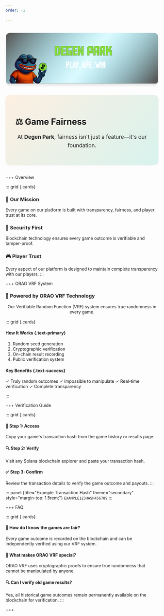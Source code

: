 ```yaml
---
order: -1

---
```


<div style="text-align: center; margin: 2rem 0;">
  <img src="/dptwitter.png" alt="DegenPark Logo" style="max-width: 100%; border-radius: 15px; box-shadow: 0 4px 6px rgba(0,0,0,0.1);" />
</div>

<div style="background: linear-gradient(135deg, rgba(255,159,67,0.15) 0%, rgba(0,184,148,0.15) 100%); padding: 2rem; border-radius: 15px; margin: 2rem 0; box-shadow: 0 2px 4px rgba(0,0,0,0.05);">

# ⚖️ Game Fairness

<p style="font-size: 1.1rem; line-height: 1.6; text-align: center;">
At <strong>Degen Park</strong>, fairness isn't just a feature—it's our foundation.
</p>

</div>

+++ Overview

::: grid {.cards}
### 🎯 Our Mission
Every game on our platform is built with transparency, fairness, and player trust at its core.

### 🔐 Security First
Blockchain technology ensures every game outcome is verifiable and tamper-proof.

### 🎮 Player Trust
Every aspect of our platform is designed to maintain complete transparency with our players.
:::

+++ ORAO VRF System

### 🎲 Powered by ORAO VRF Technology

<div style="text-align: center; margin-bottom: 1rem;">
Our Verifiable Random Function (VRF) system ensures true randomness in every game.
</div>

::: grid {.cards}

#### How It Works {.text-primary}
1. Random seed generation
2. Cryptographic verification
3. On-chain result recording
4. Public verification system

#### Key Benefits {.text-success}
✓ Truly random outcomes
✓ Impossible to manipulate
✓ Real-time verification
✓ Complete transparency

:::

+++ Verification Guide

::: grid {.cards}
#### 📱 Step 1: Access
Copy your game's transaction hash from the game history or results page.

#### 🔍 Step 2: Verify
Visit any Solana blockchain explorer and paste your transaction hash.

#### ✅ Step 3: Confirm
Review the transaction details to verify the game outcome and payouts.
:::

::: panel {title="Example Transaction Hash" theme="secondary" style="margin-top: 1.5rem;"}
`EXAMPLE123HASH456789`
:::

+++ FAQ

::: grid {.cards}
#### 🤔 How do I know the games are fair?
Every game outcome is recorded on the blockchain and can be independently verified using our VRF system.

#### 🎲 What makes ORAO VRF special?
ORAO VRF uses cryptographic proofs to ensure true randomness that cannot be manipulated by anyone.

#### 🔍 Can I verify old game results?
Yes, all historical game outcomes remain permanently available on the blockchain for verification.
:::

+++
